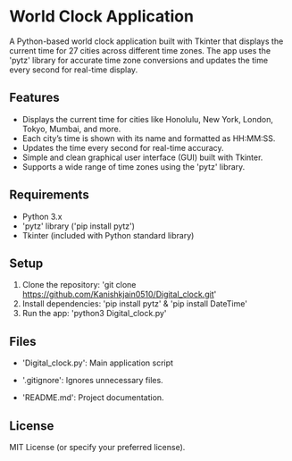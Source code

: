 # World Clock Application

A Python-based world clock application built with Tkinter that displays the current time for 27 cities across different time zones. The app uses the 'pytz' library for accurate time zone conversions and updates the time every second for real-time display.

## Features
- Displays the current time for cities like Honolulu, New York, London, Tokyo, Mumbai, and more.
- Each city’s time is shown with its name and formatted as HH:MM:SS.
- Updates the time every second for real-time accuracy.
- Simple and clean graphical user interface (GUI) built with Tkinter.
- Supports a wide range of time zones using the 'pytz' library.

## Requirements
- Python 3.x
- 'pytz' library ('pip install pytz')
- Tkinter (included with Python standard library)

## Setup
1. Clone the repository: 'git clone https://github.com/Kanishkjain0510/Digital_clock.git'
2. Install dependencies: 'pip install pytz' & 'pip install DateTime'
3. Run the app: 'python3 Digital_clock.py'

## Files
- 'Digital_clock.py': Main application script

- '.gitignore': Ignores unnecessary files.
- 'README.md': Project documentation.

## License
MIT License (or specify your preferred license).